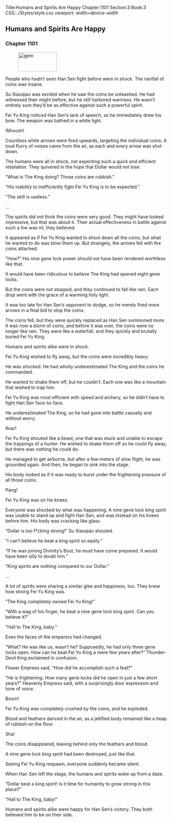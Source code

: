 Title:Humans and Spirits Are Happy 
Chapter:1101 
Section:3 
Book:3 
CSS:../Styles/style.css 
viewport: width=device-width
  
## Humans and Spirits Are Happy
### Chapter 1101 
<figure>
	<img src="../Images/gem.gif" alt="gem" id="gem" width="120" height="60" />
</figure>
  

  
  People who hadn’t seen Han Sen fight before were in shock. The rainfall of coins was insane.

Su Xiaoqiao was excited when he saw the coins be unleashed. He had witnessed their might before, but he still harbored wariness. He wasn’t entirely sure they’d be as effective against such a powerful spirit.

Fei Yu King noticed Han Sen’s lack of speech, so he immediately drew his bow. The weapon was bathed in a white light.

Whoosh!

Countless white arrows were fired upwards, targeting the individual coins. A loud flurry of noises came from the air, as each and every arrow was shot down.

The humans were all in shock, not expecting such a quick and efficient retaliation. They quivered in the hope that Dollar would not lose.

“What is The King doing? Those coins are rubbish.”

“His inability to inefficiently fight Fei Yu King is to be expected.”

“The skill is useless.”

…

The spirits did not think the coins were very good. They might have looked impressive, but that was about it. Their actual effectiveness in battle against such a foe was nil, they believed.

It appeared as if Fei Yu King wanted to shoot down all the coins, but what he wanted to do was blow them up. But strangely, the arrows fell with the coins attached.

“How?” His nine gene lock power should not have been rendered worthless like that.

It would have been ridiculous to believe The King had opened eight gene locks.

But the coins were not stopped, and they continued to fall like rain. Each drop went with the grace of a warming holy light.

It was too late for Han Sen’s opponent to dodge, so he merely fired more arrows in a final bid to stop the coins.

The coins fell, but they were quickly replaced as Han Sen summoned more. It was now a storm of coins, and before it was over, the coins were no longer like rain. They were like a waterfall, and they quickly and brutally buried Fei Yu King.

Humans and spirits alike were in shock.

Fei Yu King wished to fly away, but the coins were incredibly heavy.

He was shocked. He had wholly underestimated The King and the coins he commanded.

He wanted to shake them off, but he couldn’t. Each one was like a mountain that wished to trap him.

Fei Yu King was most efficient with speed and archery, so he didn’t have to fight Han Sen face-to-face.

He underestimated The King, so he had gone into battle casually and without worry.

Roar!

Fei Yu King shouted like a beast, one that was stuck and unable to escape the trappings of a hunter. He wished to shake them off so he could fly away, but there was nothing he could do.

He managed to get airborne, but after a few meters of slow flight, he was grounded again. And then, he began to sink into the stage.

His body looked as if it was ready to burst under the frightening pressure of all those coins.

Pang!

Fei Yu King was on his knees.

Everyone was shocked by what was happening. A nine gene lock king spirit was unable to stand up and fight Han Sen, and was instead on his knees before him. His body was cracking like glass.

“Dollar is too f*cking strong!” Su Xiaoqiao shouted.

“I can’t believe he beat a king spirit so easily.”

“If he was joining Divinity’s Bout, he must have come prepared. It would have been silly to doubt him.”

“King spirits are nothing compared to our Dollar.”

…

A lot of spirits were sharing a similar glee and happiness, too. They knew how strong Fei Yu King was.

“The King completely owned Fei Yu King!”

“With a wag of his finger, he beat a nine gene lock king spirit. Can you believe it?”

“Hail to The King, baby.”

Even the faces of the emperors had changed.

“What? He was like us, wasn’t he? Supposedly, he had only three gene locks open. How can he beat Fei Yu King a mere few years after?” Thunder-Devil King exclaimed in confusion.

Flower Empress said, “How did he accomplish such a feat?”

“He is frightening. How many gene locks did he open in just a few short years?” Heavenly Empress said, with a surprisingly dour expression and tone of voice.

Boom!

Fei Yu King was completely crushed by the coins, and he exploded.

Blood and feathers danced in the air, as a jellified body remained like a heap of rubbish on the floor.

Sha!

The coins disappeared, leaving behind only the feathers and blood.

A nine gene lock king spirit had been destroyed, just like that.

Seeing Fei Yu King respawn, everyone suddenly became silent.

When Han Sen left the stage, the humans and spirits woke up from a daze.

“Dollar beat a king spirit! Is it time for humanity to grow strong in this place?”

“Hail to The King, baby!”

Humans and spirits alike were happy for Han Sen’s victory. They both believed him to be on their side.
